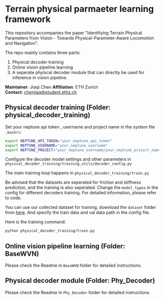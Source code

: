 # Terrain physical parmaeter learning framework

This repository accompanies the paper "Identifying Terrain Physical Parameters from Vision - Towards Physical-Parameter-Aware Locomotion and Navigation". 

The repo mainly contains three parts: 
1. Physical decoder training
2. Online vision pipeline learning
3. A seperate phyiscal decoder module that can directly be used for inference in vision pipeline.


**Maintainer**: Jiaqi Chen 
**Affiliation**: ETH Zurich  
**Contact**: chenjiaq@student.ethz.ch 

## Physical decoder training (Folder: physical_decoder_training)

Set your neptune api token , username and project name in the system file `.bashrc`:
```bash
export NEPTUNE_API_TOKEN="your_neptune_api_token"
export NEPTUNE_USERNAME="your_neptune_username"
export NEPTUNE_PROJECT="your_neptune_username/your_neptune_project_name"
```

Configure the decoder model settings and other parameters in `physical_decoder_training/training_utils/decoder_config.py`

The main training loop happens in `physical_decoder_training/train.py`

Be advised that the datasets are seperated for friction and stiffness prediction, and the training is also seperated. Change the `model_types` in the config for different decoders training. For detailed information, please refer to code.

You can use our collected dataset for training, download the `dataset` folder from [here](https://drive.google.com/drive/folders/1GiX66anCw4DuOGTlS3FzBez0hATTrJbL?usp=drive_link). And specify the train data and val data path in the config file.

Here is the training command:
```bash
python physical_decoder_training/train.py
```
## Online vision pipeline learning (Folder: BaseWVN)

Please check the Readme in `BaseWVN` folder for detailed instructions.

## Physical decoder module (Folder: Phy_Decoder)

Please check the Readme in `Phy_Decoder` folder for detailed instructions.
